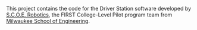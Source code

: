 This project contains the code for the Driver Station software developed by [S.C.O.E. Robotics](http://www.scoerobotics.com), the FIRST College-Level Pilot program team from [Milwaukee School of Engineering](http://www.msoe.edu/).